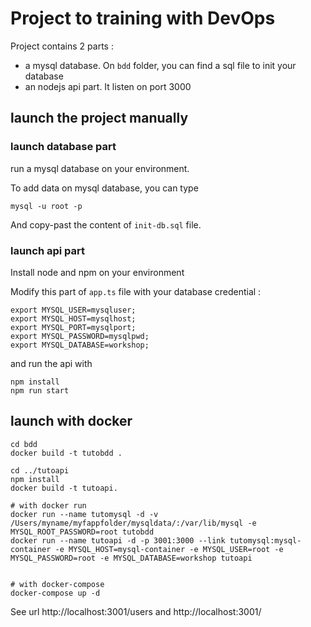 # Project to training with DevOps 

Project contains 2 parts :
* a mysql database. On `bdd` folder, you can find a sql file to init your database
* an nodejs api part. It listen on port 3000



## launch the project manually

### launch database part

run a mysql database on your environment.

To add data on mysql database, you can type 
```
mysql -u root -p
```

And copy-past the content of `init-db.sql` file.

### launch api part

Install node and npm on your environment

Modify this part of `app.ts` file with your database credential :  

```
export MYSQL_USER=mysqluser;
export MYSQL_HOST=mysqlhost;
export MYSQL_PORT=mysqlport;
export MYSQL_PASSWORD=mysqlpwd;
export MYSQL_DATABASE=workshop;
```

and run the api with
```
npm install
npm run start
```

## launch with docker

```
cd bdd
docker build -t tutobdd .

cd ../tutoapi
npm install
docker build -t tutoapi.

# with docker run 
docker run --name tutomysql -d -v /Users/myname/myfappfolder/mysqldata/:/var/lib/mysql -e MYSQL_ROOT_PASSWORD=root tutobdd 
docker run --name tutoapi -d -p 3001:3000 --link tutomysql:mysql-container -e MYSQL_HOST=mysql-container -e MYSQL_USER=root -e MYSQL_PASSWORD=root -e MYSQL_DATABASE=workshop tutoapi


# with docker-compose
docker-compose up -d
```

See url http://localhost:3001/users and http://localhost:3001/
